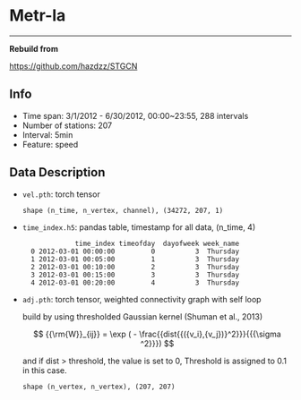 # Metr-la

---

**Rebuild from**

https://github.com/hazdzz/STGCN

## Info

- Time span: 3/1/2012 - 6/30/2012, 00:00~23:55, 288 intervals
- Number of stations: 207
- Interval: 5min
- Feature: speed

## Data Description

- `vel.pth`: torch tensor
  ```
  shape (n_time, n_vertex, channel), (34272, 207, 1)
  
- `time_index.h5`: pandas table, timestamp for all data, (n_time, 4)
  ```
               time_index timeofday  dayofweek week_name
    0 2012-03-01 00:00:00         0          3  Thursday
    1 2012-03-01 00:05:00         1          3  Thursday
    2 2012-03-01 00:10:00         2          3  Thursday
    3 2012-03-01 00:15:00         3          3  Thursday
    4 2012-03-01 00:20:00         4          3  Thursday
  ```
  
- `adj.pth`: torch tensor, weighted connectivity graph with self loop

  build by using thresholded Gaussian kernel (Shuman et al., 2013)

  $$
    {{\rm{W}}_{ij}} = \exp ( - \frac{{dist{{({v_i},{v_j})}^2}}}{{{\sigma ^2}}})
  $$

  and if dist > threshold, the value is set to 0,
  Threshold is assigned to 0.1 in this case.
  ```
  shape (n_vertex, n_vertex), (207, 207)
  ```